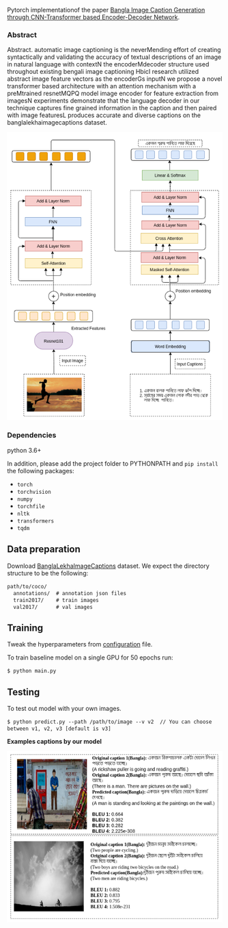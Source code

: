 Pytorch implementationof the paper [Bangla Image Caption Generation through CNN-Transformer based Encoder-Decoder Network](https://paperswithcode.com/paper/bangla-image-caption-generation-through-cnn).

### Abstract
Abstract. automatic image captioning is the neverMending effort of creating syntactically and validating the accuracy of textual descriptions of an image in natural language with contextN the encoderMdecoder structure used throughout existing bengali image captioning HbicI research utilized abstract image feature vectors as the encoderGs inputN we propose a novel transformer based architecture with an attention mechanism with a preMtrained resnetMQPQ model image encoder for feature extraction from imagesN experiments demonstrate that the language decoder in our technique captures fine grained information in the caption and then paired with image featuresL produces accurate and diverse captions on the banglalekhaimagecaptions dataset.

<img src="images/archi.png" />

### Dependencies
python 3.6+

In addition, please add the project folder to PYTHONPATH and `pip install` the following packages:
- `torch`
- `torchvision`
- `numpy`
- `torchfile`
- `nltk`
- `transformers`
- `tqdm`

## Data preparation

Download [BanglaLekhaImageCaptions](https://data.mendeley.com/datasets/rxxch9vw59/2) dataset.
We expect the directory structure to be the following:
```
path/to/coco/
  annotations/  # annotation json files
  train2017/    # train images
  val2017/      # val images
```
## Training
Tweak the hyperparameters from <a href='https://github.com/aminulpalash/BanglaImageCaptioning/blob/master/configuration.py'>configuration</a> file.

To train baseline model on a single GPU for 50 epochs run:
```
$ python main.py
```


## Testing
To test out model with your own images.
```
$ python predict.py --path /path/to/image --v v2  // You can choose between v1, v2, v3 [default is v3]
```

**Examples captions by our model**

<img src="images/examples.png" />
